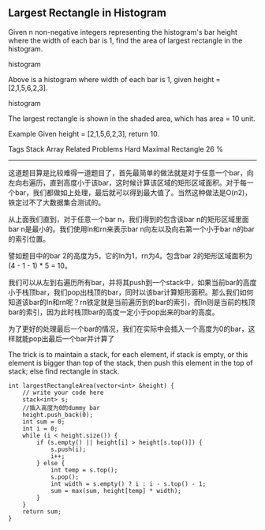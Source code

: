 ## Largest Rectangle in Histogram  ##

Given n non-negative integers representing the histogram's bar height where the width of each bar is 1, find the area of largest rectangle in the histogram.

histogram

Above is a histogram where width of each bar is 1, given height = [2,1,5,6,2,3].

histogram

The largest rectangle is shown in the shaded area, which has area = 10 unit.

Example
Given height = [2,1,5,6,2,3],
return 10.

Tags 
Stack Array
Related Problems 
Hard Maximal Rectangle 26 %

----------
这道题目算是比较难得一道题目了，首先最简单的做法就是对于任意一个bar，向左向右遍历，直到高度小于该bar，这时候计算该区域的矩形区域面积。对于每一个bar，我们都做如上处理，最后就可以得到最大值了。当然这种做法是O(n2)，铁定过不了大数据集合测试的。

从上面我们直到，对于任意一个bar n，我们得到的包含该bar n的矩形区域里面bar n是最小的。我们使用ln和rn来表示bar n向左以及向右第一个小于bar n的bar的索引位置。

譬如题目中的bar 2的高度为5，它的ln为1，rn为4。包含bar 2的矩形区域面积为(4 - 1 - 1) * 5 = 10。

我们可以从左到右遍历所有bar，并将其push到一个stack中，如果当前bar的高度小于栈顶bar，我们pop出栈顶的bar，同时以该bar计算矩形面积。那么我们如何知道该bar的ln和rn呢？rn铁定就是当前遍历到的bar的索引，而ln则是当前的栈顶bar的索引，因为此时栈顶bar的高度一定小于pop出来的bar的高度。

为了更好的处理最后一个bar的情况，我们在实际中会插入一个高度为0的bar，这样就能pop出最后一个bar并计算了

The trick is to maintain a stack, for each element, if stack is empty, or this element is bigger than top of the stack, then push this element in the top of stack; else find rectangle in stack.

	int largestRectangleArea(vector<int> &height) {
	    // write your code here
	    stack<int> s;
	    //插入高度为0的dummy bar
	    height.push_back(0);
	    int sum = 0;
	    int i = 0;
	    while (i < height.size()) {
	        if (s.empty() || height[i] > height[s.top()]) {
	            s.push(i);
	            i++;
	        } else {
	            int temp = s.top();
	            s.pop();
	            int width = s.empty() ? i : i - s.top() - 1;
	            sum = max(sum, height[temp] * width);
	        }
	    }
	    return sum;
	}